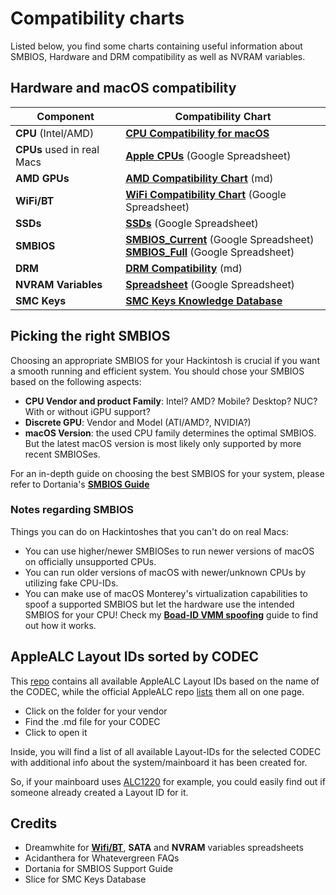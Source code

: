# Compatibility charts
Listed below, you find some charts containing useful information about SMBIOS, Hardware and DRM compatibility as well as NVRAM variables.

## Hardware and macOS compatibility

Component | Compatibility Chart
----------|--------------------
**CPU** (Intel/AMD)| [**CPU Compatibility for macOS**](https://elitemacx86.com/threads/cpu-compatibility-list-for-macos-intel-amd.863/)
**CPUs** used in real Macs| [**Apple CPUs**](https://docs.google.com/spreadsheets/d/1x09b5-DGh8ozNwN5ZjAi7TMnOp4TDm6DbmrKu86i_bQ/edit#gid=0) (Google Spreadsheet)
**AMD GPUs**|[**AMD Compatibility Chart**](https://github.com/5T33Z0/OC-Little-Translated/blob/main/11_Graphics/GPU/AMD_GPU_Compatbility.md) (md)
**WiFi/BT** | [**WiFi Compatibility Chart**](https://docs.google.com/spreadsheets/d/15gZttFfqgtE9ALhXSrLACh1wnjuevvTJim_vc33kuWI/edit?usp=sharing) (Google Spreadsheet)
**SSDs**| [**SSDs**](https://docs.google.com/spreadsheets/d/1B27_j9NDPU3cNlj2HKcrfpJKHkOf-Oi1DbuuQva2gT4/edit#gid=0) (Google Spreadsheet)
**SMBIOS** | [**SMBIOS_Current**](https://docs.google.com/spreadsheets/d/1DSxP1xmPTCv-fS1ihM6EDfTjIKIUypwW17Fss-o343U/edit?usp=sharing) (Google Spreadsheet)</br> [**SMBIOS_Full**](https://docs.google.com/spreadsheets/d/1_TNfBpDFt4Q5JWGxLN1r3DWm0UVMooB6SiscN6vt6-E/edit?usp=sharing) (Google Spreadsheet)
**DRM** | [**DRM Compatibility**](https://github.com/acidanthera/WhateverGreen/blob/master/Manual/FAQ.Chart.md) (md)
**NVRAM Variables** | [**Spreadsheet**](https://docs.google.com/spreadsheets/d/1HTCBwfOBkXsHiK7os3b2CUc6k68axdJYdGl-TyXqLu0/edit#gid=0) (Google Spreadsheet)
**SMC Keys** | [**SMC Keys Knowledge Database**](https://www.insanelymac.com/forum/topic/328814-smc-keys-knowledge-database/)

## Picking the right SMBIOS
Choosing an appropriate SMBIOS for your Hackintosh is crucial if you want a smooth running and efficient system. You should chose your SMBIOS based on the following aspects:

- **CPU Vendor and product Family**: Intel? AMD? Mobile? Desktop? NUC? With or without iGPU support?
- **Discrete GPU**: Vendor and Model (ATI/AMD?, NVIDIA?)
- **macOS Version**: the used CPU family determines the optimal SMBIOS. But the latest macOS version is most likely only supported by more recent SMBIOSes.

For an in-depth guide on choosing the best SMBIOS for your system, please refer to Dortania's [**SMBIOS Guide**](https://dortania-github-io.thrrip.space/OpenCore-Install-Guide/extras/smbios-support.html#how-to-decide)

### Notes regarding SMBIOS
Things you can do on Hackintoshes that you can't do on real Macs:

- You can use higher/newer SMBIOSes to run newer versions of macOS on officially unsupported CPUs.
- You can run older versions of macOS with newer/unknown CPUs by utilizing fake CPU-IDs.
- You can make use of macOS Monterey's virtualization capabilities to spoof a supported SMBIOS but let the hardware use the intended SMBIOS for your CPU! Check my [**Boad-ID VMM spoofing**](https://github.com/5T33Z0/OC-Little-Translated/tree/main/09_Board-ID_VMM-Spoof) guide to find out how it works.

## AppleALC Layout IDs sorted by CODEC
This [repo](https://github.com/dreamwhite/ChonkyAppleALC-Build) contains all available AppleALC Layout IDs based on the name of the CODEC, while the official AppleALC repo [lists](https://github.com/acidanthera/AppleALC/wiki/Supported-codecs) them all on one page.

- Click on the folder for your vendor
- Find the .md file for your CODEC 
- Click to open it

Inside, you will find a list of all available Layout-IDs for the selected CODEC with additional info about the system/mainboard it has been created for.

So, if your mainboard uses [ALC1220](https://github.com/dreamwhite/ChonkyAppleALC-Build/blob/master/Realtek/ALC1220.md) for example, you could easily find out if someone already created a Layout ID for it.

## Credits
- Dreamwhite for [**Wifi/BT**](https://docs.google.com/spreadsheets/d/1CNrDxBsmCbCTL_y9ZB7m3q3jHw5X2N8YaYb7IonQ3MI), **SATA** and **NVRAM** variables spreadsheets
- Acidanthera for Whatevergreen FAQs
- Dortania for SMBIOS Support Guide
- Slice for SMC Keys Database
